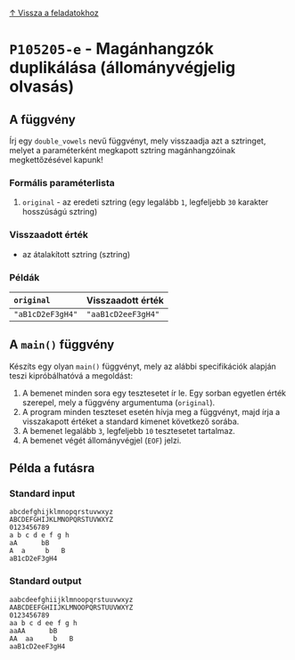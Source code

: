 
[↑ Vissza a feladatokhoz](./README.md)

# `P105205-e` - Magánhangzók duplikálása (állományvégjelig olvasás)

## A függvény

Írj egy `double_vowels` nevű függvényt, mely visszaadja azt a sztringet, melyet a paraméterként megkapott sztring magánhangzóinak megkettőzésével kapunk!

### Formális paraméterlista

1. `original` - az eredeti sztring (egy legalább `1`, legfeljebb `30` karakter hosszúságú sztring)

### Visszaadott érték

* az átalakított sztring (sztring)

### Példák

| `original` | Visszaadott érték | 
| :--- | :-- | 
| `"aB1cD2eF3gH4"` | `"aaB1cD2eeF3gH4"` | 

## A `main()` függvény

Készíts egy olyan `main()` függvényt, mely az alábbi specifikációk alapján teszi kipróbálhatóvá a megoldást:

1. A bemenet minden sora egy tesztesetet ír le. Egy sorban egyetlen érték szerepel, mely a függvény argumentuma (`original`).
1. A program minden teszteset esetén hívja meg a függvényt, majd írja a visszakapott értéket a standard kimenet következő sorába.
1. A bemenet legalább `3`, legfeljebb `10` tesztesetet tartalmaz.
1. A bemenet végét állományvégjel (`EOF`) jelzi.

## Példa a futásra

### Standard input

```
abcdefghijklmnopqrstuvwxyz
ABCDEFGHIJKLMNOPQRSTUVWXYZ
0123456789
a b c d e f g h
aA      bB
A  a     b   B
aB1cD2eF3gH4
```

### Standard output

```
aabcdeefghiijklmnoopqrstuuvwxyz
AABCDEEFGHIIJKLMNOOPQRSTUUVWXYZ
0123456789
aa b c d ee f g h
aaAA      bB
AA  aa     b   B
aaB1cD2eeF3gH4
```